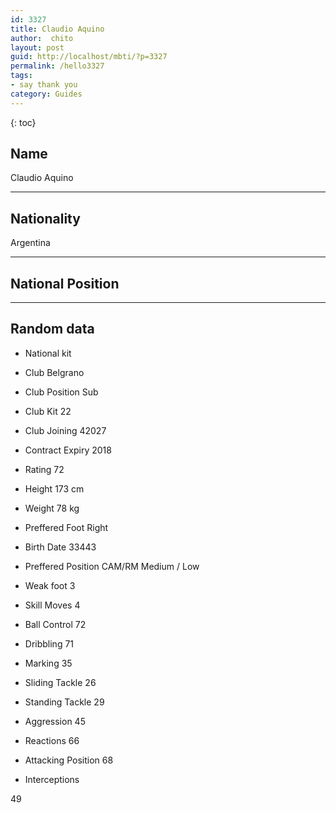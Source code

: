 ```yaml
---
id: 3327
title: Claudio Aquino
author:  chito 
layout: post
guid: http://localhost/mbti/?p=3327
permalink: /hello3327
tags:
- say thank you
category: Guides
---
```



{: toc}


## Name  
Claudio Aquino 

* * *

## Nationality  
Argentina 

* * *

## National Position 

* * *

## Random data 

  * National kit 
  * Club 
Belgrano 

  * Club Position 
Sub 

  * Club Kit 
22 

  * Club Joining 
42027 

  * Contract Expiry 
2018 

  * Rating 
72 

  * Height 
173 cm 

  * Weight 
78 kg 

  * Preffered Foot 
Right 

  * Birth Date 
33443 

  * Preffered Position 
CAM/RM Medium / Low 

  * Weak foot 
3 

  * Skill Moves 
4 

  * Ball Control 
72 

  * Dribbling 
71 

  * Marking 
35 

  * Sliding Tackle 
26 

  * Standing Tackle 
29 

  * Aggression 
45 

  * Reactions 
66 

  * Attacking Position 
68 

  * Interceptions 

49</ul>